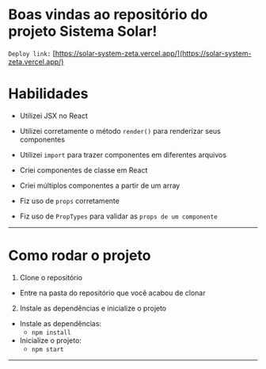 # Boas vindas ao repositório do projeto Sistema Solar!

`Deploy link:` [https://solar-system-zeta.vercel.app/](https://solar-system-zeta.vercel.app/)

# Habilidades

  * Utilizei JSX no React

  * Utilizei corretamente o método `render()` para renderizar seus componentes

  * Utilizei `import` para trazer componentes em diferentes arquivos

  * Criei componentes de classe em React

  * Criei múltiplos componentes a partir de um array

  * Fiz uso de `props` corretamente

  * Fiz uso de `PropTypes` para validar as `props de um componente`

---

# Como rodar o projeto

1. Clone o repositório
  * Entre na pasta do repositório que você acabou de clonar

2. Instale as dependências e inicialize o projeto
  * Instale as dependências:
    * `npm install`
  * Inicialize o projeto:
    * `npm start`
---
